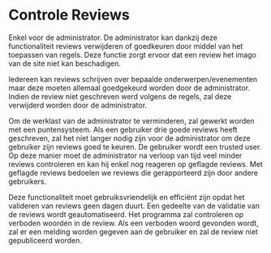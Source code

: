 # Controle Reviews #

Enkel voor de administrator. De administrator kan dankzij deze functionaliteit reviews verwijderen of goedkeuren door middel van het toepassen van regels. Deze functie zorgt ervoor dat een review het imago van de site niet kan beschadigen.

Iedereen kan reviews schrijven over bepaalde onderwerpen/evenementen maar deze moeten allemaal goedgekeurd worden door de administrator. Indien de review niet geschreven werd volgens de regels, zal deze verwijderd worden door de administrator.
 
Om de werklast van de administrator te verminderen, zal gewerkt worden met een puntensysteem. Als een gebruiker drie goede reviews heeft geschreven, zal het niet langer nodig zijn voor de administrator om deze gebruiker zijn reviews goed te keuren. De gebruiker wordt een trusted user. Op deze manier moet de administrator na verloop van tijd veel minder reviews controleren en kan hij enkel nog reageren op geflagde reviews. Met geflagde reviews bedoelen we reviews die gerapporteerd zijn door andere gebruikers.

Deze functionaliteit moet gebruiksvriendelijk en efficiënt zijn opdat het valideren van reviews geen dagen duurt. Een gedeelte van de validatie van de reviews wordt geautomatiseerd. Het programma zal controleren op verboden woorden in de review. Als een verboden woord gevonden wordt, zal er een melding worden gegeven aan de gebruiker en zal de review niet gepubliceerd worden.